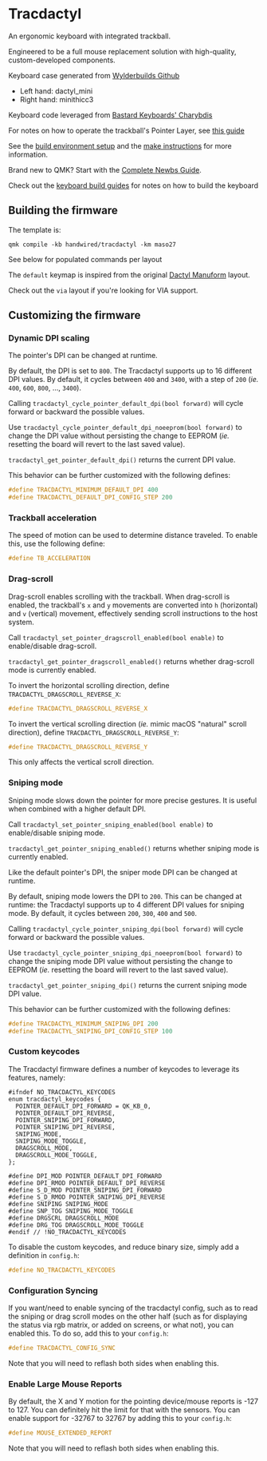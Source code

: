 # Tracdactyl

An ergonomic keyboard with integrated trackball.

Engineered to be a full mouse replacement solution with high-quality, custom-developed components.

Keyboard case generated from [Wylderbuilds Github](https://github.com/bullwinkle3000/dactyl-keyboard)
-   Left hand: dactyl_mini
-   Right hand: minithicc3

Keyboard code leveraged from [Bastard Keyboards' Charybdis](https://github.com/qmk/qmk_firmware/tree/master/keyboards/bastardkb/charybdis)

For notes on how to operate the trackball's Pointer Layer, see [this guide](https://www.youtube.com/watch?v=XjFAvW-78bE)

See the [build environment setup](https://docs.qmk.fm/#/getting_started_build_tools) and the [make instructions](https://docs.qmk.fm/#/getting_started_make_guide) for more information.

Brand new to QMK? Start with the [Complete Newbs Guide](https://docs.qmk.fm/#/newbs).

Check out the [keyboard build guides](https://wylderbuilds.com/building-it) for notes on how to build the keyboard

## Building the firmware

The template is:

```shell
qmk compile -kb handwired/tracdactyl -km maso27
```

See below for populated commands per layout

The `default` keymap is inspired from the original [Dactyl Manuform](../../handwired/dactyl_manuform) layout.

Check out the `via` layout if you're looking for VIA support.

## Customizing the firmware

### Dynamic DPI scaling

The pointer's DPI can be changed at runtime.

By default, the DPI is set to `800`. The Tracdactyl supports up to 16 different DPI values. By default, it cycles between `400` and `3400`, with a step of `200` (_ie._ `400`, `600`, `800`, …, `3400`).

Calling `tracdactyl_cycle_pointer_default_dpi(bool forward)` will cycle forward or backward the possible values.

Use `tracdactyl_cycle_pointer_default_dpi_noeeprom(bool forward)` to change the DPI value without persisting the change to EEPROM (_ie._ resetting the board will revert to the last saved value).

`tracdactyl_get_pointer_default_dpi()` returns the current DPI value.

This behavior can be further customized with the following defines:

```c
#define TRACDACTYL_MINIMUM_DEFAULT_DPI 400
#define TRACDACTYL_DEFAULT_DPI_CONFIG_STEP 200
```

### Trackball acceleration

The speed of motion can be used to determine distance traveled.
To enable this, use the following define:

```c
#define TB_ACCELERATION
```
### Drag-scroll

Drag-scroll enables scrolling with the trackball. When drag-scroll is enabled, the trackball's `x` and `y` movements are converted into `h` (horizontal) and `v` (vertical) movement, effectively sending scroll instructions to the host system.

Call `tracdactyl_set_pointer_dragscroll_enabled(bool enable)` to enable/disable drag-scroll.

`tracdactyl_get_pointer_dragscroll_enabled()` returns whether drag-scroll mode is currently enabled.

To invert the horizontal scrolling direction, define `TRACDACTYL_DRAGSCROLL_REVERSE_X`:

```c
#define TRACDACTYL_DRAGSCROLL_REVERSE_X
```

To invert the vertical scrolling direction (_ie._ mimic macOS "natural" scroll direction), define `TRACDACTYL_DRAGSCROLL_REVERSE_Y`:

```c
#define TRACDACTYL_DRAGSCROLL_REVERSE_Y
```

This only affects the vertical scroll direction.

### Sniping mode

Sniping mode slows down the pointer for more precise gestures. It is useful when combined with a higher default DPI.

Call `tracdactyl_set_pointer_sniping_enabled(bool enable)` to enable/disable sniping mode.

`tracdactyl_get_pointer_sniping_enabled()` returns whether sniping mode is currently enabled.

Like the default pointer's DPI, the sniper mode DPI can be changed at runtime.

By default, sniping mode lowers the DPI to `200`. This can be changed at runtime: the Tracdactyl supports up to 4 different DPI values for sniping mode. By default, it cycles between `200`, `300`, `400` and `500`.

Calling `tracdactyl_cycle_pointer_sniping_dpi(bool forward)` will cycle forward or backward the possible values.

Use `tracdactyl_cycle_pointer_sniping_dpi_noeeprom(bool forward)` to change the sniping mode DPI value without persisting the change to EEPROM (_ie._ resetting the board will revert to the last saved value).

`tracdactyl_get_pointer_sniping_dpi()` returns the current sniping mode DPI value.

This behavior can be further customized with the following defines:

```c
#define TRACDACTYL_MINIMUM_SNIPING_DPI 200
#define TRACDACTYL_SNIPING_DPI_CONFIG_STEP 100
```

### Custom keycodes

The Tracdactyl firmware defines a number of keycodes to leverage its features, namely:

```
#ifndef NO_TRACDACTYL_KEYCODES
enum tracdactyl_keycodes {
  POINTER_DEFAULT_DPI_FORWARD = QK_KB_0,
  POINTER_DEFAULT_DPI_REVERSE,
  POINTER_SNIPING_DPI_FORWARD,
  POINTER_SNIPING_DPI_REVERSE,
  SNIPING_MODE,
  SNIPING_MODE_TOGGLE,
  DRAGSCROLL_MODE,
  DRAGSCROLL_MODE_TOGGLE,
};

#define DPI_MOD POINTER_DEFAULT_DPI_FORWARD
#define DPI_RMOD POINTER_DEFAULT_DPI_REVERSE
#define S_D_MOD POINTER_SNIPING_DPI_FORWARD
#define S_D_RMOD POINTER_SNIPING_DPI_REVERSE
#define SNIPING SNIPING_MODE
#define SNP_TOG SNIPING_MODE_TOGGLE
#define DRGSCRL DRAGSCROLL_MODE
#define DRG_TOG DRAGSCROLL_MODE_TOGGLE
#endif // !NO_TRACDACTYL_KEYCODES
```

To disable the custom keycodes, and reduce binary size, simply add a definition in `config.h`:

```c
#define NO_TRACDACTYL_KEYCODES
```

### Configuration Syncing

If you want/need to enable syncing of the tracdactyl config, such as to read the sniping or drag scroll modes on the other half (such as for displaying the status via rgb matrix, or added on screens, or what not), you can enabled this. To do so, add this to your `config.h`:

```c
#define TRACDACTYL_CONFIG_SYNC
```

Note that you will need to reflash both sides when enabling this.

### Enable Large Mouse Reports

By default, the X and Y motion for the pointing device/mouse reports is -127 to 127. You can definitely hit the limit for that with the sensors. You can enable support for -32767 to 32767 by adding this to your `config.h`:

```c
#define MOUSE_EXTENDED_REPORT
```

Note that you will need to reflash both sides when enabling this.
